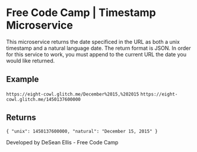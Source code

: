 Free Code Camp | Timestamp Microservice
=========================

This microservice returns the date specificed in the URL as both a unix timestamp and a natural language date. The return format is JSON. 
In order for this service to work, you must append to the current URL the date you would like returned.

Example
-------------
`https://eight-cowl.glitch.me/December%2015,%202015`
`https://eight-cowl.glitch.me/1450137600000`

Returns
-------------

`{ "unix": 1450137600000, "natural": "December 15, 2015" }`

Developed by DeSean Ellis - Free Code Camp
